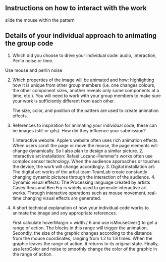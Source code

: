 ## Instructions on how to interact with the work

 slide the mouse within the pattern

## Details of your individual approach to animating the group code

1. Which did you choose to drive your individual code: audio, interaction, Perlin noise or time.

  Use mouse and perlin noise

2. Which properties of the image will be animated and how; highlighting how it is unique from other group members (i.e. one changes colours, the other component sizes, another reveals only some components at a time, etc.). You will need to work with your group members to make sure your work is sufficiently different from each other.

   The size, color, and position of the pattern are used to create animation effects.

3. References to inspiration for animating your individual code; these can be images (still or gifs). How did they influence your submission?

   1.Interactive website: Apple's website often uses rich animation effects. When users scroll the page or move the mouse, the page elements will change dynamically. So I also plan to design a similar picture.
   2. Interactive art installation: Rafael Lozano-Hemmer's works often use complex sensor technology. When the audience approaches or touches the device, the work will change accordingly.
   3. Digital installation art: The digital art works of the artist team TeamLab create constantly changing dynamic pictures through the interaction of the audience.
   4. Dynamic visual effects: The Processing language created by artists Casey Reas and Ben Fry is widely used to generate interactive art works. Through interactive operations such as mouse movement, real-time changing visual effects are generated.


4. A short technical explanation of how your individual code works to animate the image and any appropriate references.

   First calculate hoverMargin = width / 6 and use isMouseOver() to get a range of action. The blocks in this range will trigger the animation.
   Secondly, the size of the graphic changes according to the distance from the mouse coordinates, ranging from 1.2 to 1.8 times. When the graphic leaves the range of action, it returns to its original state.
   Finally, use lerpColor and noise to smoothly change the color of the graphic in the range of action.